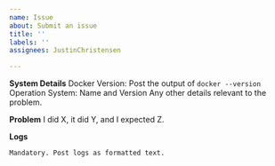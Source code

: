 ```yaml
---
name: Issue
about: Submit an issue
title: ''
labels: ''
assignees: JustinChristensen

---
```


**System Details**
Docker Version:  Post the output of `docker --version`
Operation System: Name and Version
Any other details relevant to the problem.

**Problem**
I did X, it did Y, and I expected Z.

**Logs**
```
Mandatory. Post logs as formatted text.
```
